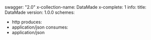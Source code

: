 swagger: "2.0"
x-collection-name: DataMade
x-complete: 1
info:
  title: DataMade
  version: 1.0.0
schemes:
- http
produces:
- application/json
consumes:
- application/json
